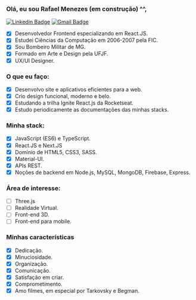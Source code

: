 ### Olá, eu sou Rafael Menezes (em construção) ^^,
[![Linkedin Badge](https://img.shields.io/badge/-Rafae1Menezes-blue?style=social&logo=Linkedin&logoColor=blue&link=https://www.linkedin.com/in/rafae1menezes/)](https://www.linkedin.com/in/rafae1menezes/)  [![Gmail Badge](https://img.shields.io/badge/-menezes.inbox-c14438?style=social&logo=Gmail&logoColor=red&link=mailto:menezes.inbox@gmail.com)](mailto:menezes.inbox@gmail.com) 

- [x] Desenvolvedor Frontend especializando em React.JS.
- [x] Estudei Ciências da Computação em 2006-2007 pela FIC.
- [x] Sou Bombeiro Militar de MG.
- [x] Formado em Arte e Design pela UFJF.
- [x] UX/UI Designer.

### O que eu faço:
- [x] Desenvolvo site e aplicativos eficientes para a web.
- [x] Crio design funcional, moderno e belo.
- [x] Estudando a trilha Ignite React.js da Rocketseat.
- [x] Estudo periodicamente as documentações das minhas stacks.

### Minha stack:
- [x] JavaScript (ES6) e TypeScript.
- [x] React.JS e Next.JS
- [x] Domínio de HTML5, CSS3, SASS.
- [x] Material-UI.
- [x] APIs REST.
- [x] Noções de backend em Node.js, MySQL, MongoDB, Firebase, Express.

### Área de interesse:
- [ ] Three.js
- [ ] Realidade Virtual.
- [ ] Front-end 3D.
- [ ] Front-end para mobile.

### Minhas características 
- [x] Dedicação.
- [x] Minuciosidade.
- [x] Organização.
- [x] Comunicação.
- [x] Satisfação em criar.
- [x] Comprometimento.
- [x] Amo filmes, em especial por Tarkovsky e Begman.

